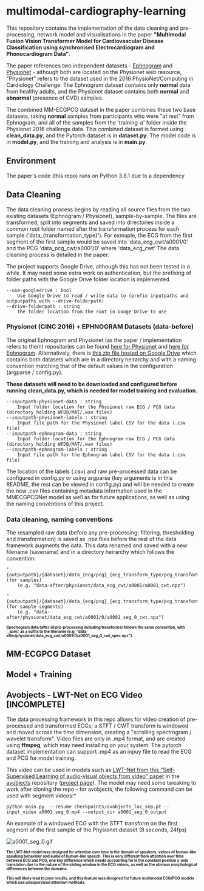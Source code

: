# multimodal-cardiography-learning
This repository contains the implementation of the data cleaning and pre-processing, network model and visualisations in the paper **"Multimodal Fusion Vision Transformer Model for Cardiovascular Disease Classification using synchronised Electrocardiogram and Phonocardiogram Data"**.

The paper references two independent datasets - [Ephnogram](https://physionet.org/content/ephnogram/1.0.0/) and [Physionet](https://physionet.org/content/challenge-2016/1.0.0/#files) - although both are located on the Physionet web resource, "Physionet" refers to the dataset used in the 2016 PhysioNet/Computing in Cardiology Challenge. The Ephnogram dataset contains only **normal** data from healthy adults, and the Physionet dataset contains both **normal** and **abnormal** (presence of CVD) samples.

The combined MM-ECGPCG dataset in the paper combines these two base datasets, taking **normal** samples from participants who were "at rest" from Ephnogram, and all of the samples from the 'training-a' folder inside the Physionet 2016 challenge data. This combined dataset is formed using **clean_data.py**, and the Pytorch dataset is in **dataset.py**. The model code is in **model.py**, and the training and analysis is in **main.py**.

## Environment

The paper's code (this repo) runs on Python 3.8.1 due to a dependency


## Data Cleaning

The data cleaning process begins by reading all source files from the two existing datasets (Ephnogram / Physionet), sample-by-sample. The files are transformed, split into segments and saved into directories inside a common root folder named after the transformation process for each sample ('data_{transformation_type}'). For exmaple, the ECG from the first segment of the first sample would be saved into 'data_ecg_cwt/a0001/0' and the PCG 'data_pcg_cwt/a0001/0' where 'data_ecg_cwt'  The data cleaning process is detailed in the paper.

The project supports Google Drive, although this has not been tested in a while. It may need some extra work on authentication, but the prefixing of folder paths with the Google Drive folder location is implemented.

```
--use-googledrive : bool
    Use Google Drive to read / write data to (prefix inputpaths and outputpaths with --drive-folderpath)
--drive-folderpath : string
    The folder location from the root in Googe Drive to use
```


### Physionet (CINC 2016) + EPHNOGRAM Datasets (data-before)

The original Ephnogram and Physionet (as the paper / implementation refers to them) repositories can be found [here for Physionet](https://physionet.org/content/challenge-2016/1.0.0/#files) and [here for Ephnogram](https://physionet.org/content/ephnogram/1.0.0/). Alternatively, there is [this zip file hosted on Google Drive](https://drive.google.com/file/d/1tT4nswG1hNpuF5WKEobpO0XJNdbF4ZJI/view?usp=sharing) which contains both datasets which are in a directory heirarchy and with a naming convention matching that of the default values in the configuration (argparse / config.py).

**These datasets will need to be downloaded and configured before running clean_data.py, which is needed for model training and evaluation.**

```
--inputpath-physionet-data : string
    Input folder location for the Physionet raw ECG / PCG data (directory holding WFDB/MAT/.wav files)
--inputpath-physionet-labels : string
    Input file path for the Physionet label CSV for the data (.csv file)
--inputpath-ephnogram-data : string
    Input folder location for the Ephnogram raw ECG / PCG data (directory holding WFDB/MAT/.wav files)
--inputpath-ephnogram-labels : string
    Input file path for the Ephnogram label CSV for the data (.csv file)
```

The location of the labels (.csv) and raw pre-processed data can be configured in config.py or using argparse (key arguments is in this README, the rest can be viewed in config.py) and will be needed to create the new .csv files containing metadata information used in the MMECGPCGNet model as well as for future applications, as well as using the naming conventions of this project.


### Data cleaning, naming conventions

The resampled raw data (before any pre-processing; filtering, thresholding and transformation) is saved as .npz files before the rest of the data framework augments the data. This data renamed and saved with a new filename (savename) and in a directory heirarchy which follows the convention:  

```
"{outputpath}/{dataset}/data_{ecg/pcg}_{ecg_transform_type/pcg_transform_type}/{sample_savename}/{sample_savename}_{ecg_transform_type/pcg_transform_type}.npz" (for samples)
    (e.g. "data-after/physionet/data_ecg_cwt/a0001/a0001_cwt.npz")

"{outputpath}/{dataset}/data_{ecg/pcg}_{ecg_transform_type/pcg_transform_type}/{sample_savename}/{segment_number}/{sample_savename}_seg_{segment_number}_{ecg_transform_type/pcg_transform_type}.npz" (for sample segments)
    (e.g. "data-after/physionet/data_ecg_cwt/a0001/0/a0001_seg_0_cwt.npz")
```
  
**<sup><sub>Spectrogram data (after all pre-processing including transforms) follows the same convention, with '_spec' as a suffix to the filename (e.g. "data-after/physionet/data_ecg_cwt/a0001/0/a0001_seg_0_cwt_spec.npz").</sup></sub>**
  
## MM-ECGPCG Dataset

## Model + Training


## Avobjects - LWT-Net on ECG Video [INCOMPLETE]

The data processing framework in this repo allows for video creation of pre-processed and transformed ECGs; a STFT / CWT transform is windowed and moved across the time dimension, creating a "scrolling spectrogram / wavelet transform". Video files are only in .mp4 format, and are created using **ffmpeg**, which may need installing on your system. The pytorch dataset implementation can support .mp4 as an inpuy file to read the ECG and PCG for model training.

This video can be used in models such as [LWT-Net from this "Self-Supervised Learning of audio-visual objects from video" paper](https://arxiv.org/pdf/2008.04237.pdf) in the [avobjects](https://github.com/afourast/avobjects) repository ([project page](https://www.robots.ox.ac.uk/~vgg/research/avobjects/)).  The model may need some tweaking to work after cloning the repo - for avobjects, the following command can be used with segment videos:*

```
python main.py  --resume checkpoints/avobjects_loc_sep.pt --input_video a0001_seg_0.mp4 --output_dir a0001_seg_0_output
```

An example of a windowed ECG with the STFT transform on the first segment of the first sample of the Physionet dataset (8 seconds, 24fps)  

![a0001_seg_0.gif](https://github.com/willparker123/multimodal-cardiography-learning/blob/main/readme/a0001_seg_0.gif?raw=true)  
  
**<sub><sup>The LWT-Net model was designed for attention over time in the domain of speakers; videos of human-like speaking behaviour and audio of human-like speech. This is very different from attention over time between ECG and PCG, one key difference which needs accounting for is the constant positive x-axis translation due to the nature of the sliding window in the ECG videos, as well as the obvious morphological differences between the domains.</sup></sub>**

**<sub><sup>This will likely lead to poor results, and this feature was designed for future multimodal ECG/PCG models which use unsupervised attention methods.</sup></sub>**

